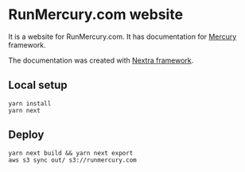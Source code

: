 # RunMercury.com website

It is a website for RunMercury.com. It has documentation for [Mercury](https://github.com/mljar/mercury) framework.

The documentation was created with [Nextra framework](https://nextra.site).

## Local setup

```
yarn install
yarn next
```

## Deploy

```
yarn next build && yarn next export
aws s3 sync out/ s3://runmercury.com
```

